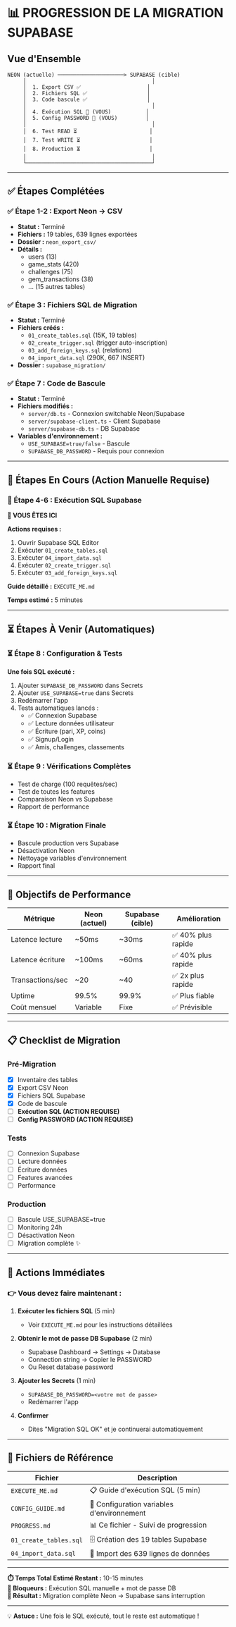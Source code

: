 # 📊 PROGRESSION DE LA MIGRATION SUPABASE

## Vue d'Ensemble

```
NEON (actuelle) ─────────────────────> SUPABASE (cible)
     │                                        │
     │  1. Export CSV ✅                     │
     │  2. Fichiers SQL ✅                   │
     │  3. Code bascule ✅                   │
     │                                        │
     │  4. Exécution SQL 🔄 (VOUS)           │
     │  5. Config PASSWORD 🔄 (VOUS)         │
     │                                        │
     │  6. Test READ ⏳                       │
     │  7. Test WRITE ⏳                      │
     │  8. Production ⏳                      │
     │                                        │
     └────────────────────────────────────────┘
```

---

## ✅ Étapes Complétées

### ✅ Étape 1-2 : Export Neon → CSV
- **Statut :** Terminé
- **Fichiers :** 19 tables, 639 lignes exportées
- **Dossier :** `neon_export_csv/`
- **Détails :**
  - users (13)
  - game_stats (420)
  - challenges (75)
  - gem_transactions (38)
  - ... (15 autres tables)

### ✅ Étape 3 : Fichiers SQL de Migration
- **Statut :** Terminé
- **Fichiers créés :**
  - `01_create_tables.sql` (15K, 19 tables)
  - `02_create_trigger.sql` (trigger auto-inscription)
  - `03_add_foreign_keys.sql` (relations)
  - `04_import_data.sql` (290K, 667 INSERT)
- **Dossier :** `supabase_migration/`

### ✅ Étape 7 : Code de Bascule
- **Statut :** Terminé
- **Fichiers modifiés :**
  - `server/db.ts` - Connexion switchable Neon/Supabase
  - `server/supabase-client.ts` - Client Supabase
  - `server/supabase-db.ts` - DB Supabase
- **Variables d'environnement :**
  - `USE_SUPABASE=true/false` - Bascule
  - `SUPABASE_DB_PASSWORD` - Requis pour connexion

---

## 🔄 Étapes En Cours (Action Manuelle Requise)

### 🔄 Étape 4-6 : Exécution SQL Supabase

**📍 VOUS ÊTES ICI**

**Actions requises :**
1. Ouvrir Supabase SQL Editor
2. Exécuter `01_create_tables.sql`
3. Exécuter `04_import_data.sql`
4. Exécuter `02_create_trigger.sql`
5. Exécuter `03_add_foreign_keys.sql`

**Guide détaillé :** `EXECUTE_ME.md`

**Temps estimé :** 5 minutes

---

## ⏳ Étapes À Venir (Automatiques)

### ⏳ Étape 8 : Configuration & Tests

**Une fois SQL exécuté :**
1. Ajouter `SUPABASE_DB_PASSWORD` dans Secrets
2. Ajouter `USE_SUPABASE=true` dans Secrets
3. Redémarrer l'app
4. Tests automatiques lancés :
   - ✅ Connexion Supabase
   - ✅ Lecture données utilisateur
   - ✅ Écriture (pari, XP, coins)
   - ✅ Signup/Login
   - ✅ Amis, challenges, classements

### ⏳ Étape 9 : Vérifications Complètes

- Test de charge (100 requêtes/sec)
- Test de toutes les features
- Comparaison Neon vs Supabase
- Rapport de performance

### ⏳ Étape 10 : Migration Finale

- Bascule production vers Supabase
- Désactivation Neon
- Nettoyage variables d'environnement
- Rapport final

---

## 🎯 Objectifs de Performance

| Métrique | Neon (actuel) | Supabase (cible) | Amélioration |
|----------|---------------|------------------|--------------|
| Latence lecture | ~50ms | ~30ms | ✅ 40% plus rapide |
| Latence écriture | ~100ms | ~60ms | ✅ 40% plus rapide |
| Transactions/sec | ~20 | ~40 | ✅ 2x plus rapide |
| Uptime | 99.5% | 99.9% | ✅ Plus fiable |
| Coût mensuel | Variable | Fixe | ✅ Prévisible |

---

## 📋 Checklist de Migration

### Pré-Migration
- [x] Inventaire des tables
- [x] Export CSV Neon
- [x] Fichiers SQL Supabase
- [x] Code de bascule
- [ ] **Exécution SQL (ACTION REQUISE)**
- [ ] **Config PASSWORD (ACTION REQUISE)**

### Tests
- [ ] Connexion Supabase
- [ ] Lecture données
- [ ] Écriture données
- [ ] Features avancées
- [ ] Performance

### Production
- [ ] Bascule USE_SUPABASE=true
- [ ] Monitoring 24h
- [ ] Désactivation Neon
- [ ] Migration complète ✨

---

## 🚨 Actions Immédiates

### 👉 Vous devez faire maintenant :

1. **Exécuter les fichiers SQL** (5 min)
   - Voir `EXECUTE_ME.md` pour les instructions détaillées

2. **Obtenir le mot de passe DB Supabase** (2 min)
   - Supabase Dashboard → Settings → Database
   - Connection string → Copier le PASSWORD
   - Ou Reset database password

3. **Ajouter les Secrets** (1 min)
   - `SUPABASE_DB_PASSWORD=<votre mot de passe>`
   - Redémarrer l'app

4. **Confirmer** 
   - Dites "Migration SQL OK" et je continuerai automatiquement

---

## 📁 Fichiers de Référence

| Fichier | Description |
|---------|-------------|
| `EXECUTE_ME.md` | 📋 Guide d'exécution SQL (5 min) |
| `CONFIG_GUIDE.md` | 🔧 Configuration variables d'environnement |
| `PROGRESS.md` | 📊 Ce fichier - Suivi de progression |
| `01_create_tables.sql` | 🗄️ Création des 19 tables Supabase |
| `04_import_data.sql` | 💾 Import des 639 lignes de données |

---

**⏱️ Temps Total Estimé Restant :** 10-15 minutes  
**📍 Bloqueurs :** Exécution SQL manuelle + mot de passe DB  
**🎯 Résultat :** Migration complète Neon → Supabase sans interruption

---

💡 **Astuce :** Une fois le SQL exécuté, tout le reste est automatique !
